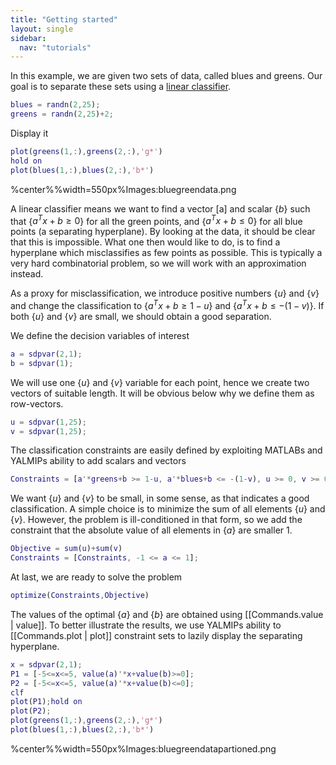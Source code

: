 ```yaml
---
title: "Getting started"
layout: single
sidebar:
  nav: "tutorials"
---
```


In this example, we are given two sets of data, called blues and greens. Our goal is to separate these sets using a [linear classifier](http://en.wikipedia.org/wiki/Linear_classifier).

````matlab
blues = randn(2,25);
greens = randn(2,25)+2;
````

Display it

````matlab
plot(greens(1,:),greens(2,:),'g*')
hold on
plot(blues(1,:),blues(2,:),'b*')
````
%center%%width=550px%Images:bluegreendata.png

A linear classifier means we want to find a vector \[a\] and scalar {$b$} such that {$a^Tx + b \geq 0$} for all the green points, and {$a^Tx+b\leq 0$} for all blue points (a separating hyperplane). By looking at the data, it should be clear that this is impossible. What one then would like to do, is to find a hyperplane which misclassifies as few points as possible. This is typically a very hard combinatorial problem, so we will work with an approximation instead.

As a proxy for misclassification, we introduce positive numbers {$u$} and {$v$} and change the classification to {$a^Tx+b\geq 1-u$} and {$a^Tx+b\leq -(1-v)$}. If both {$u$} and {$v$} are small, we should obtain a good separation.

We define the decision variables of interest

````matlab
a = sdpvar(2,1);
b = sdpvar(1);
```` 

We will use one {$u$} and {$v$} variable for each point, hence we create two vectors of suitable length. It will be obvious below why we define them as row-vectors.

````matlab
u = sdpvar(1,25);
v = sdpvar(1,25);
```` 

The classification constraints are easily defined by exploiting MATLABs and YALMIPs ability to add scalars and vectors

````matlab
Constraints = [a'*greens+b >= 1-u, a'*blues+b <= -(1-v), u >= 0, v >= 0]
````

We want {$u$} and {$v$} to be small, in some sense, as that indicates a good classification. A simple choice is to minimize the sum of all elements {$u$} and {$v$}. However, the problem is ill-conditioned in that form, so we add the constraint that the absolute value of all elements in {$a$} are smaller 1.

````matlab
Objective = sum(u)+sum(v)
Constraints = [Constraints, -1 <= a <= 1];
````

At last, we are ready to solve the problem

````matlab
optimize(Constraints,Objective)
````

The values of the optimal {$a$} and {$b$} are obtained using [[Commands.value | value]]. To better illustrate the results, we use YALMIPs ability to [[Commands.plot | plot]] constraint sets to lazily display the separating hyperplane.

````matlab
x = sdpvar(2,1);
P1 = [-5<=x<=5, value(a)'*x+value(b)>=0];
P2 = [-5<=x<=5, value(a)'*x+value(b)<=0];
clf
plot(P1);hold on
plot(P2);
plot(greens(1,:),greens(2,:),'g*')
plot(blues(1,:),blues(2,:),'b*')
````


%center%%width=550px%Images:bluegreendatapartioned.png
